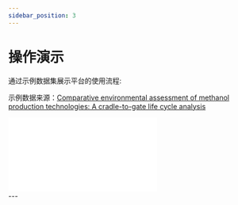 ```yaml
---
sidebar_position: 3
---
```


# 操作演示

通过示例数据集展示平台的使用流程:

示例数据来源：[Comparative environmental assessment of methanol production technologies: A cradle-to-gate life cycle analysis](https://doi.org/10.1016/j.enconman.2024.118128)

<div
  style={{
    position: 'relative',
    paddingBottom: '56.25%',
    height: 0,
    overflow: 'hidden',
    maxWidth: '100%',
  }}
>
  <iframe
    src="//player.bilibili.com/player.html?isOutside=true&aid=114295153168127&bvid=BV1YiRyYbE6h&cid=29278735266&p=1&autoplay=0"
    scrolling="no"
    border="0"
    frameborder="no"
    framespacing="0"
    allowfullscreen="true"
    style={{
      position: 'absolute',
      top: 0,
      left: 0,
      width: '100%',
      height: '100%',
    }}
  >
  </iframe>
</div>
---
